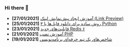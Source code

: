 ### Hi there 👋

<!-- posts -->
* **[27/01/2021]** [آموزش ایجاد پیش‌نمایش لینک‌ (Link Preview)](https://liara.ir/blog/%d8%a2%d9%85%d9%88%d8%b2%d8%b4-%d8%a7%db%8c%d8%ac%d8%a7%d8%af-%d9%be%db%8c%d8%b4%e2%80%8c%d9%86%d9%85%d8%a7%db%8c%d8%b4-%d9%84%db%8c%d9%86%da%a9%e2%80%8c-link-preview/ "آموزش ایجاد پیش‌نمایش لینک‌ (Link Preview)")
* **[25/01/2021]** [۳ روش ساده برای دانلود فایل‌ها با Python](https://liara.ir/blog/%db%b3-%d8%b1%d9%88%d8%b4-%d8%b3%d8%a7%d8%af%d9%87-%d8%a8%d8%b1%d8%a7%db%8c-%d8%af%d8%a7%d9%86%d9%84%d9%88%d8%af-%d9%81%d8%a7%db%8c%d9%84%e2%80%8c%d9%87%d8%a7-%d8%a8%d8%a7-python/ "۳ روش ساده برای دانلود فایل‌ها با Python")
* **[23/01/2021]** [قابلیت‌های جدید Redis ۶](https://liara.ir/blog/%d9%82%d8%a7%d8%a8%d9%84%db%8c%d8%aa%e2%80%8c%d9%87%d8%a7%db%8c-%d8%ac%d8%af%db%8c%d8%af-redis-%db%b6/ "قابلیت‌های جدید Redis ۶")
* **[21/01/2021]** [آموزش نصب PHP](https://liara.ir/blog/%d8%a2%d9%85%d9%88%d8%b2%d8%b4-%d9%86%d8%b5%d8%a8-php/ "آموزش نصب PHP")
* **[19/01/2021]** [شاخص‌های یک تیم حرفه‌ای برنامه‌نویسی](https://liara.ir/blog/%d8%b4%d8%a7%d8%ae%d8%b5%e2%80%8c%d9%87%d8%a7%db%8c-%db%8c%da%a9-%d8%aa%db%8c%d9%85-%d8%ad%d8%b1%d9%81%d9%87%e2%80%8c%d8%a7%db%8c-%d8%a8%d8%b1%d9%86%d8%a7%d9%85%d9%87%e2%80%8c%d9%86%d9%88%db%8c%d8%b3/ "شاخص‌های یک تیم حرفه‌ای برنامه‌نویسی")<!-- /posts -->
